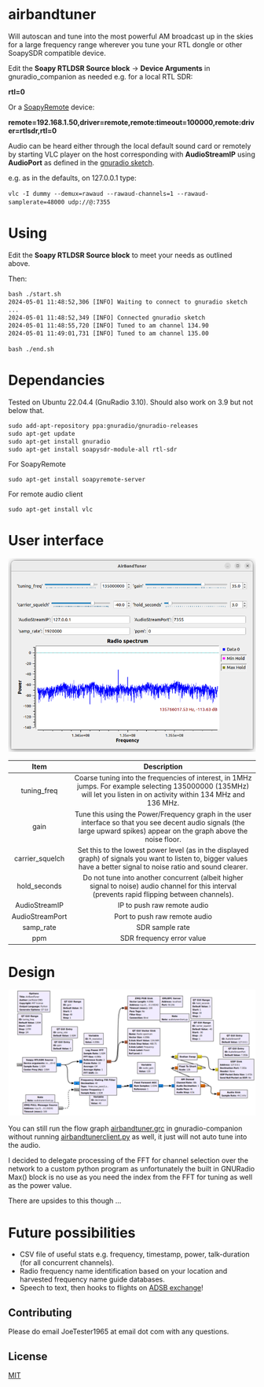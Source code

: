 # airbandtuner

Will autoscan and tune into the most powerful AM broadcast up in the skies for a large frequency range wherever you tune your RTL dongle or other SoapySDR compatible device.

Edit the **Soapy RTLDSR Source block** -> **Device Arguments** in gnuradio_companion as needed e.g. for a local RTL SDR:

**rtl=0**

Or a [SoapyRemote](https://github.com/pothosware/SoapyRemote) device:

**remote=192.168.1.50,driver=remote,remote:timeout=100000,remote:driver=rtlsdr,rtl=0**

Audio can be heard either through the local default sound card or remotely by starting VLC player on the host corresponding with **AudioStreamIP** using **AudioPort** as defined in the [gnuradio sketch](./design.png).

e.g. as in the defaults, on 127.0.0.1 type:

```vlc -I dummy --demux=rawaud --rawaud-channels=1 --rawaud-samplerate=48000 udp://@:7355```


# Using

Edit the **Soapy RTLDSR Source block** to meet your needs as outlined above.

Then:

```console
bash ./start.sh 
2024-05-01 11:48:52,306 [INFO] Waiting to connect to gnuradio sketch ...
2024-05-01 11:48:52,349 [INFO] Connected gnuradio sketch
2024-05-01 11:48:55,720 [INFO] Tuned to am channel 134.90
2024-05-01 11:49:01,731 [INFO] Tuned to am channel 135.00

bash ./end.sh
```

# Dependancies

Tested on Ubuntu 22.04.4 (GnuRadio 3.10). Should also work on 3.9 but not below that.

```console
sudo add-apt-repository ppa:gnuradio/gnuradio-releases
sudo apt-get update
sudo apt-get install gnuradio
sudo apt-get install soapysdr-module-all rtl-sdr
```

For SoapyRemote
```console
sudo apt-get install soapyremote-server
```

For remote audio client
```console
sudo apt-get install vlc
```

# User interface

![!](./uiscreenshot.png "")

| Item | Description |
| :-: | :-:|
| tuning_freq | Coarse tuning into the frequencies of interest, in 1MHz jumps. For example selecting 135000000 (135MHz) will let you listen in on activity within 134 MHz and 136 MHz. |
| gain | Tune this using the Power/Frequency graph in the user interface so that you see decent audio signals (the large upward spikes) appear on the graph above the noise floor. |   
| carrier_squelch | Set this to the lowest power level (as in the displayed graph) of signals you want to listen to, bigger values have a better signal to noise ratio and sound clearer. |
| hold_seconds | Do not tune into another concurrent (albeit higher signal to noise) audio channel for this interval (prevents rapid flipping between channels). |  
| AudioStreamIP | IP to push raw remote audio |
| AudioStreamPort| Port to push raw remote audio  |
| samp_rate | SDR sample rate |
| ppm | SDR frequency error value |

# Design

![!](./design.png "")

You can still run the flow graph [airbandtuner.grc](https://github.com/JoeTester1965/airbandtuner/blob/main/airbandtuner.grc) in gnuradio-companion without running [airbandtunerclient.py](https://github.com/JoeTester1965/airbandtuner/blob/main/airbandtunerclient.py) as well, it just will not auto tune into the audio. 

I decided to delegate processing of the FFT for channel selection over the network to a custom python program as unfortunately the built in GNURadio Max() block is no use as you need the index from the FFT for tuning as well as the power value. 

There are upsides to this though ...

# Future possibilities

* CSV file of useful stats e.g. frequency, timestamp, power, talk-duration (for all concurrent channels).
* Radio frequency name identification based on your location and harvested frequency name guide databases.
* Speech to text, then hooks to flights on [ADSB exchange](https://globe.adsbexchange.com)!

## Contributing

Please do email JoeTester1965 at email dot com with any questions.

## License

[MIT](https://choosealicense.com/licenses/mit/)

